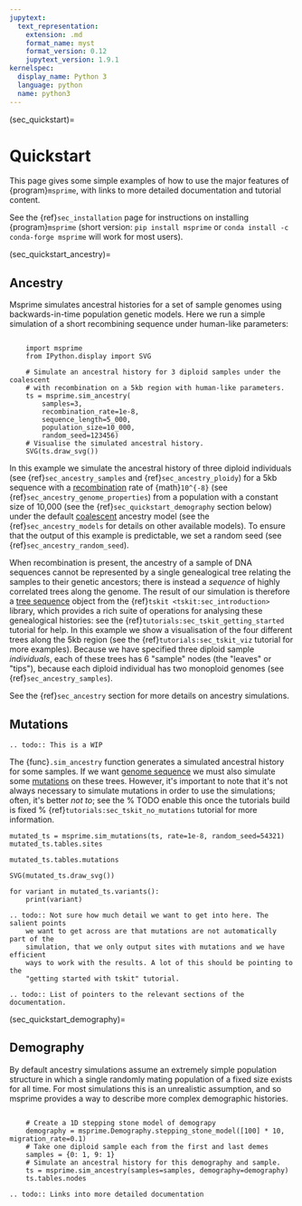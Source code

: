 ```yaml
---
jupytext:
  text_representation:
    extension: .md
    format_name: myst
    format_version: 0.12
    jupytext_version: 1.9.1
kernelspec:
  display_name: Python 3
  language: python
  name: python3
---
```


(sec_quickstart)=

# Quickstart

This page gives some simple examples of how to use the major features
of {program}`msprime`, with links to more detailed documentation
and tutorial content.

See the {ref}`sec_installation` page for instructions on installing 
{program}`msprime` (short version: ``pip install msprime`` or 
``conda install -c conda-forge msprime`` will work for most users).

(sec_quickstart_ancestry)=

## Ancestry

Msprime simulates ancestral histories for a set of sample genomes 
using backwards-in-time population genetic models.
Here we run a simple simulation of a short recombining sequence under
human-like parameters:

```{code-cell}

    import msprime
    from IPython.display import SVG

    # Simulate an ancestral history for 3 diploid samples under the coalescent
    # with recombination on a 5kb region with human-like parameters.
    ts = msprime.sim_ancestry(
        samples=3, 
        recombination_rate=1e-8, 
        sequence_length=5_000,
        population_size=10_000, 
        random_seed=123456)
    # Visualise the simulated ancestral history.
    SVG(ts.draw_svg())
```

In this example we simulate the ancestral history of three diploid 
individuals (see {ref}`sec_ancestry_samples` and {ref}`sec_ancestry_ploidy`)
for a 5kb sequence with a 
[recombination](<https://en.wikipedia.org/wiki/Genetic_recombination>)
rate of {math}`10^{-8}` 
(see {ref}`sec_ancestry_genome_properties`)
from a population with a constant size of 10,000 (see 
the {ref}`sec_quickstart_demography` section below)
under the default 
[coalescent](<https://en.wikipedia.org/wiki/Coalescent_theory>)
ancestry model (see the {ref}`sec_ancestry_models` for details on 
other available models).
To ensure that 
the output of this example is predictable, we set a random seed 
(see {ref}`sec_ancestry_random_seed`).

When recombination is present, the ancestry of a sample of DNA sequences
cannot be represented by a single genealogical tree relating the 
samples to their genetic ancestors; there is instead
a *sequence* of highly correlated trees along the genome.
The result of our simulation is therefore a [tree sequence](https://tskit.dev)
object from the {ref}`tskit <tskit:sec_introduction>` library,
which provides a rich suite of operations for 
analysing these genealogical histories: see the 
{ref}`tutorials:sec_tskit_getting_started` tutorial for help. 
In this example we show a visualisation
of the four different trees along the 5kb region 
(see the {ref}`tutorials:sec_tskit_viz` tutorial for more 
examples).  Because we have specified three diploid sample 
*individuals*, each of these trees has 6 "sample" nodes 
(the "leaves" or "tips"), because each diploid individual
has two monoploid genomes (see {ref}`sec_ancestry_samples`).

See the {ref}`sec_ancestry` section for more details on 
ancestry simulations.

## Mutations

```{eval-rst}
.. todo:: This is a WIP
```

The {func}`.sim_ancestry` function generates a simulated ancestral
history for some samples. 
If we want [genome sequence](<https://en.wikipedia.org/wiki/Genome>)
we must also simulate some
[mutations](<https://en.wikipedia.org/wiki/Mutation>) on these trees.
However, it's important to note that it's not always necessary to 
simulate mutations in order to use the simulations; often, it's 
better *not to*; see the 
% TODO enable this once the tutorials build is fixed
% {ref}`tutorials:sec_tskit_no_mutations` 
tutorial for more information.

```{code-cell}
mutated_ts = msprime.sim_mutations(ts, rate=1e-8, random_seed=54321)
mutated_ts.tables.sites
```

```{code-cell}
mutated_ts.tables.mutations
```

```{code-cell}
SVG(mutated_ts.draw_svg())
```

```{code-cell}
for variant in mutated_ts.variants():
    print(variant)
```

```{eval-rst}
.. todo:: Not sure how much detail we want to get into here. The salient points
    we want to get across are that mutations are not automatically part of the 
    simulation, that we only output sites with mutations and we have efficient
    ways to work with the results. A lot of this should be pointing to the 
    "getting started with tskit" tutorial.

```

```{eval-rst}
.. todo:: List of pointers to the relevant sections of the documentation.

```

(sec_quickstart_demography)=

## Demography

By default ancestry simulations assume an extremely simple
population structure in which a single randomly mating population
of a fixed size exists for all time. For most simulations this
is an unrealistic assumption, and so msprime provides a way
to describe more complex demographic histories.

```{code-cell}

    # Create a 1D stepping stone model of demograpy
    demography = msprime.Demography.stepping_stone_model([100] * 10, migration_rate=0.1)
    # Take one diploid sample each from the first and last demes
    samples = {0: 1, 9: 1}
    # Simulate an ancestral history for this demography and sample.
    ts = msprime.sim_ancestry(samples=samples, demography=demography)
    ts.tables.nodes
```

```{eval-rst}
.. todo:: Links into more detailed documentation
```

